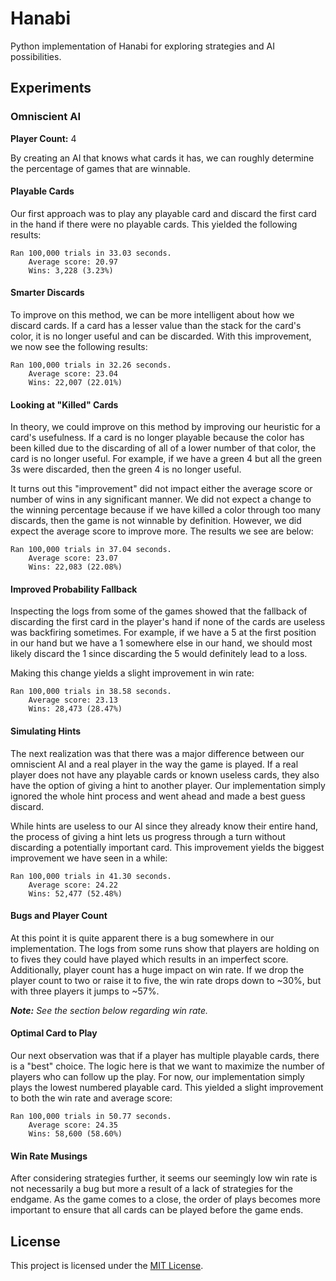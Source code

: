# Hanabi

Python implementation of Hanabi for exploring strategies and AI possibilities.

## Experiments

### Omniscient AI

**Player Count:** 4

By creating an AI that knows what cards it has, we can roughly determine the
percentage of games that are winnable.

#### Playable Cards

Our first approach was to play any playable card and discard the first card in
the hand if there were no playable cards. This yielded the following results:

```
Ran 100,000 trials in 33.03 seconds.
	Average score: 20.97
	Wins: 3,228 (3.23%)
```

#### Smarter Discards

To improve on this method, we can be more intelligent about how we discard
cards. If a card has a lesser value than the stack for the card's color, it is
no longer useful and can be discarded. With this improvement, we now see the
following results:

```
Ran 100,000 trials in 32.26 seconds.
	Average score: 23.04
	Wins: 22,007 (22.01%)
```

#### Looking at "Killed" Cards

In theory, we could improve on this method by improving our heuristic for a 
card's usefulness. If a card is no longer playable because the color has been 
killed due to the discarding of all of a lower number of that color, the card is
no longer useful. For example, if we have a green 4 but all the green 3s were
discarded, then the green 4 is no longer useful.

It turns out this "improvement" did not impact either the average score or
number of wins in any significant manner. We did not expect a change to the
winning percentage because if we have killed a color through too many discards,
then the game is not winnable by definition. However, we did expect the average
score to improve more. The results we see are below:

```
Ran 100,000 trials in 37.04 seconds.
	Average score: 23.07
	Wins: 22,083 (22.08%)
```

#### Improved Probability Fallback

Inspecting the logs from some of the games showed that the fallback of
discarding the first card in the player's hand if none of the cards are useless
was backfiring sometimes. For example, if we have a 5 at the first position in
our hand but we have a 1 somewhere else in our hand, we should most likely
discard the 1 since discarding the 5 would definitely lead to a loss.

Making this change yields a slight improvement in win rate:

```
Ran 100,000 trials in 38.58 seconds.
	Average score: 23.13
	Wins: 28,473 (28.47%)
```

#### Simulating Hints

The next realization was that there was a major difference between our omniscient
AI and a real player in the way the game is played. If a real player does not
have any playable cards or known useless cards, they also have the option of
giving a hint to another player. Our implementation simply ignored the whole
hint process and went ahead and made a best guess discard.

While hints are useless to our AI since they already know their entire hand, the
process of giving a hint lets us progress through a turn without discarding a
potentially important card. This improvement yields the biggest improvement we
have seen in a while:

```
Ran 100,000 trials in 41.30 seconds.
	Average score: 24.22
	Wins: 52,477 (52.48%)
```

#### Bugs and Player Count

At this point it is quite apparent there is a bug somewhere in our
implementation. The logs from some runs show that players are holding on to
fives they could have played which results in an imperfect score. Additionally,
player count has a huge impact on win rate. If we drop the player count to two
or raise it to five, the win rate drops down to ~30%, but with three players it
jumps to ~57%.

*__Note:__ See the section below regarding win rate.*

#### Optimal Card to Play

Our next observation was that if a player has multiple playable cards, there is
a "best" choice. The logic here is that we want to maximize the number of
players who can follow up the play. For now, our implementation simply plays the
lowest numbered playable card. This yielded a slight improvement to both the win
rate and average score:

```
Ran 100,000 trials in 50.77 seconds.
	Average score: 24.35
	Wins: 58,600 (58.60%)
```

#### Win Rate Musings

After considering strategies further, it seems our seemingly low win rate is not
necessarily a bug but more a result of a lack of strategies for the endgame. As
the game comes to a close, the order of plays becomes more important to ensure
that all cards can be played before the game ends.

## License

This project is licensed under the [MIT License](LICENSE).
